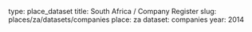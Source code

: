 type: place_dataset
title: South Africa / Company Register
slug: places/za/datasets/companies
place: za
dataset: companies
year: 2014
